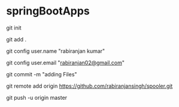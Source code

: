 # springBootApps

git init

git add .

git config user.name "rabiranjan kumar"

git config user.email "rabiranjan02@gmail.com"

git commit -m "adding Files"

git remote add origin https://github.com/rabiranjansingh/spooler.git

git push -u origin master 
